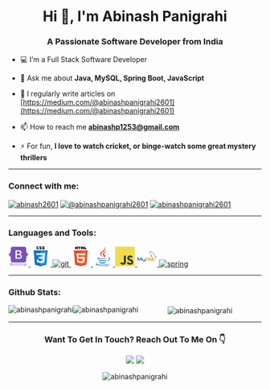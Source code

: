<h1 align="center">Hi 👋, I'm Abinash Panigrahi</h1>
<h3 align="center">A Passionate Software Developer from India</h3>


- 💻 I’m a Full Stack Software Developer 

- 💬 Ask me about **Java, MySQL, Spring Boot, JavaScript**

- 📝 I regularly write articles on [https://medium.com/@abinashpanigrahi2601](https://medium.com/@abinashpanigrahi2601)

- 📫 How to reach me **abinashp1253@gmail.com**

- ⚡ For fun, **I love to watch cricket, or binge-watch some great mystery thrillers**

<!-- - 👨‍💻 All of my projects are available at [dummy.com](dummy.com) -->

<hr />

<h3 align="left">Connect with me:</h3>
<p align="left">
<a href="https://linkedin.com/in/abinash2601" target="blank"><img align="center" src="https://raw.githubusercontent.com/rahuldkjain/github-profile-readme-generator/master/src/images/icons/Social/linked-in-alt.svg" alt="abinash2601" height="30" width="40" /></a>
<a href="https://medium.com/@abinashpanigrahi2601" target="blank"><img align="center" src="https://raw.githubusercontent.com/rahuldkjain/github-profile-readme-generator/master/src/images/icons/Social/medium.svg" alt="@abinashpanigrahi2601" height="30" width="40" /></a>
<a href="https://www.leetcode.com/abinashpanigrahi2601" target="blank"><img align="center" src="https://raw.githubusercontent.com/rahuldkjain/github-profile-readme-generator/master/src/images/icons/Social/leet-code.svg" alt="abinashpanigrahi2601" height="30" width="40" /></a>
</p>

<hr />

<h3 align="left">Languages and Tools:</h3>
<p align="left"> <a href="https://getbootstrap.com" target="_blank" rel="noreferrer"> <img src="https://raw.githubusercontent.com/devicons/devicon/master/icons/bootstrap/bootstrap-plain-wordmark.svg" alt="bootstrap" width="40" height="40"/> </a> <a href="https://www.w3schools.com/css/" target="_blank" rel="noreferrer"> <img src="https://raw.githubusercontent.com/devicons/devicon/master/icons/css3/css3-original-wordmark.svg" alt="css3" width="40" height="40"/> </a> <a href="https://git-scm.com/" target="_blank" rel="noreferrer"> <img src="https://www.vectorlogo.zone/logos/git-scm/git-scm-icon.svg" alt="git" width="40" height="40"/> </a> <a href="https://www.w3.org/html/" target="_blank" rel="noreferrer"> <img src="https://raw.githubusercontent.com/devicons/devicon/master/icons/html5/html5-original-wordmark.svg" alt="html5" width="40" height="40"/> </a> <a href="https://www.java.com" target="_blank" rel="noreferrer"> <img src="https://raw.githubusercontent.com/devicons/devicon/master/icons/java/java-original.svg" alt="java" width="40" height="40"/> </a> <a href="https://developer.mozilla.org/en-US/docs/Web/JavaScript" target="_blank" rel="noreferrer"> <img src="https://raw.githubusercontent.com/devicons/devicon/master/icons/javascript/javascript-original.svg" alt="javascript" width="40" height="40"/> </a> <a href="https://www.mysql.com/" target="_blank" rel="noreferrer"> <img src="https://raw.githubusercontent.com/devicons/devicon/master/icons/mysql/mysql-original-wordmark.svg" alt="mysql" width="40" height="40"/> </a> <a href="https://spring.io/" target="_blank" rel="noreferrer"> <img src="https://www.vectorlogo.zone/logos/springio/springio-icon.svg" alt="spring" width="40" height="40"/> </a> </p>

<hr />

<h3 align="left">Github Stats:</h3>

<p><img align="left" src="https://github-readme-stats.vercel.app/api/top-langs?username=abinashpanigrahi&show_icons=true&theme=radical&locale=en&layout=compact" alt="abinashpanigrahi" /></p>

<p><img align="left" src="https://github-readme-stats.vercel.app/api?username=abinashpanigrahi&show_icons=true&theme=radical&locale=en" alt="abinashpanigrahi" /></p>

<p align="center"><img align="center" src="https://github-readme-streak-stats.herokuapp.com/?user=abinashpanigrahi&theme=radical" alt="abinashpanigrahi" /></p>


<hr />

<h3 align="center">Want To Get In Touch? Reach Out To Me On 👇</h3>
  
  <p align="center">
    <a href="mailto:abinashp1253@gmail.com"><img src="https://img.shields.io/badge/-GMAIL-D14836?style=for-the-badge&logo=gmail&logoColor=white"></a> 
    <a href="https://www.linkedin.com/in/abinash2601/"><img src="https://img.shields.io/badge/-LINKEDIN-0077B5?style=for-the-badge&logo=linkedin&logoColor=white"></a>
  
  <p align="center"> <img src="https://gpvc.arturio.dev/abinashpanigrahi" alt="abinashpanigrahi" /> </p>
  
</p>
